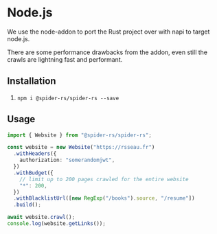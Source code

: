 # Node.js

We use the node-addon to port the Rust project over with napi to target node.js.

There are some performance drawbacks from the addon, even still the crawls are lightning fast and performant.

## Installation

1. `npm i @spider-rs/spider-rs --save`

## Usage

```ts
import { Website } from "@spider-rs/spider-rs";

const website = new Website("https://rsseau.fr")
  .withHeaders({
    authorization: "somerandomjwt",
  })
  .withBudget({
    // limit up to 200 pages crawled for the entire website
    "*": 200,
  })
  .withBlacklistUrl([new RegExp("/books").source, "/resume"])
  .build();

await website.crawl();
console.log(website.getLinks());
```